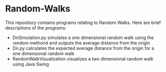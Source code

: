 # Random-Walks

This repository contains programs relating to Random Walks.
Here are brief descriptions of the programs:
- DnSimulation.py simulates a one dimensional random walk  using the random methond and outputs the average distance from the origin
- Dn.py calculates the expected average distance from the origin for a one dimensional random walk
- RandomWalkVisualization visualizes a two dimensional random walk using Java Swing
